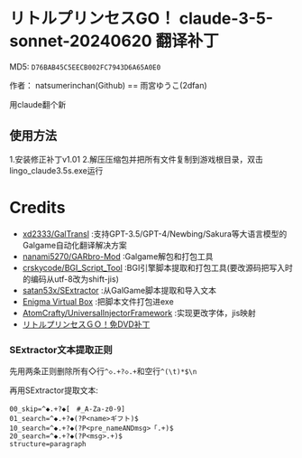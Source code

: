 # リトルプリンセスGO！ claude-3-5-sonnet-20240620 翻译补丁

MD5: `D76BAB45C5EECB002FC7943D6A65A0E0`

作者： natsumerinchan(Github) == 雨宮ゆうこ(2dfan)

用claude翻个新

## 使用方法
1.安装修正补丁v1.01
2.解压压缩包并把所有文件复制到游戏根目录，双击lingo_claude3.5s.exe运行

# Credits

- [xd2333/GalTransl](https://github.com/xd2333/GalTransl.git) :支持GPT-3.5/GPT-4/Newbing/Sakura等大语言模型的Galgame自动化翻译解决方案
- [nanami5270/GARbro-Mod](https://github.com/nanami5270/GARbro-Mod.git) :Galgame解包和打包工具
- [crskycode/BGI_Script_Tool](https://github.com/crskycode/BGI_Script_Tool.git) :BGI引擎脚本提取和打包工具(要改源码把写入时的编码从utf-8改为shift-jis)
- [satan53x/SExtractor](https://github.com/satan53x/SExtractor.git) :从GalGame脚本提取和导入文本
- [Enigma Virtual Box](https://enigmaprotector.com/assets/files/enigmavb.exe) :把脚本文件打包进exe
- [AtomCrafty/UniversalInjectorFramework](https://github.com/AtomCrafty/UniversalInjectorFramework.git) :实现更改字体，jis映射
- [リトルプリンセスＧＯ！免DVD补丁](https://2dfan.com/downloads/18230)

### SExtractor文本提取正则

先用两条正则删除所有◇行`^◇.+?◇.+`和空行`^(\t)*$\n`

再用SExtractor提取文本:
```
00_skip=^◆.+?◆[　#_A-Za-z0-9]
01_search=^◆.+?◆(?P<name>ギフト)$
10_search=^◆.+?◆(?P<pre_nameANDmsg>「.+)$
20_search=^◆.+?◆(?P<msg>.+)$
structure=paragraph
```